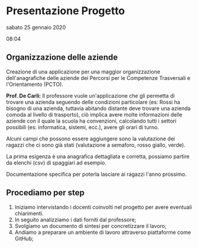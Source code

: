 # Presentazione Progetto

sabato 25 gennaio 2020

08:04

## Organizzazione delle aziende

Creazione di una applicazione per una maggior organizzazione dell&#39;anagrafiche delle aziende dei Percorsi per le Competenze Trasversali e l&#39;Orientamento (PCTO).



**Prof. De Carli:**
Il professore vuole un&#39;applicazione che gli permetta di trovare una azienda seguendo delle condizioni particolare (es: Rossi ha bisogno di una azienda, tuttavia abitando distante deve trovare una azienda comoda al livello di trasporto), ciò implica avere molte informazioni delle aziende con il quale la scuola ha convenzioni, calcolando tutti i settori possibili (es: informatica, sistemi, ecc.), avere gli orari di turno.

Alcuni campi che possono essere aggiungere sono la valutazione dei ragazzi che ci sono già stati (valutazione a semaforo, rosso giallo, verde).

La prima esigenza è una anagrafica dettagliata e corretta, possiamo partire da elenchi (csv) di spaggiari ad esempio.

Documentazione specifica per poterla lasciare ai ragazzi l&#39;anno prossimo.

## Procediamo per step

1. Iniziamo intervistando i docenti coinvolti nel progetto per avere eventuali chiarimenti.
2. In seguito analizziamo i dati forniti dal professore;
3. Svolgiamo un documento di sintesi per concretizzare il lavoro;
4. Andiamo a preparare un ambiente di lavoro attraverso piattaforme come GitHub;
